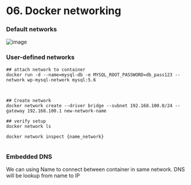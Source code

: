 # 06. Docker networking


### Default networks


![image](https://user-images.githubusercontent.com/25337881/208015858-136777df-d471-4a96-bbb8-7586b72e3040.png)



### User-defined networks

```
## attach network to container
docker run -d --name=mysql-db -e MYSQL_ROOT_PASSWORD=db_pass123 --network wp-mysql-network mysql:5.6



## Create network
docker network create --driver bridge --subnet 192.168.100.0/24 --gateway 192.168.100.1 new-network-name

## verify setup
docker network ls

docker network inspect {name_network}


```

### Embedded DNS

We can using Name to connect between container in same network. DNS will be lookup from name to IP
